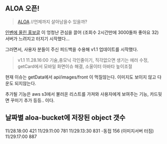 ## ALOA 오픈!

> [ALOA](https://aloa.kr/) //언제까지 살아남을수 있을까?

[인벤에 올린 홍보글](https://www.inven.co.kr/board/lostark/4821/95281?p=1&category=&iskin=&mskin=&sort=&orderby=) 이 엉청난 관심을 끌어 (조회수 2시간만에 3000돌파 좋아요 32) 서버가 느려지고 터지기 시작했다...

그러면서, 사용자 분들이 주신 피드백을 수용해 v1.1 업데이트를 시작했다.

> v1.1 11.28.16:00 기술,충모닉 각인줄이기, 직각없으면 생기는 에러 수정, getCard에서 모바일 화면이슈 해결, 소울이터 아바타 높이조절

현재 이슈는 getData에서 api/images/front 이 먹질않는다. 이미지도 보이지 않고 다운도 되지않는다.

추가될 기능은 aws s3에서 불러온 리스트를 가져와 사용자에게 보여주는 기능, 카드뒷면 꾸미기 추가 등등.. 이다.

## 날짜별 aloa-bucket에 저장된 object 갯수

11/28.18:00 421
11/29.11:00 781
11/29.13:30 831 -동접 156 (이미지서버 터짐)
11/29.17:00 887
